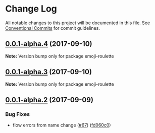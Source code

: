 # Change Log

All notable changes to this project will be documented in this file.
See [Conventional Commits](https://conventionalcommits.org) for commit guidelines.

<a name="0.0.1-alpha.4"></a>
## [0.0.1-alpha.4](https://github.com/zacharygolba/iter.js/compare/v0.0.1-alpha.3...v0.0.1-alpha.4) (2017-09-10)




**Note:** Version bump only for package emoji-roulette

<a name="0.0.1-alpha.3"></a>
## [0.0.1-alpha.3](https://github.com/zacharygolba/iter.js/compare/v0.0.1-alpha.2...v0.0.1-alpha.3) (2017-09-10)




**Note:** Version bump only for package emoji-roulette

<a name="0.0.1-alpha.2"></a>
## [0.0.1-alpha.2](https://github.com/zacharygolba/iter.js/compare/v0.0.1-alpha.1...v0.0.1-alpha.2) (2017-09-09)


### Bug Fixes

* flow errors from name change ([#67](https://github.com/zacharygolba/iter.js/issues/67)) ([fd060c0](https://github.com/zacharygolba/iter.js/commit/fd060c0))
